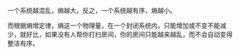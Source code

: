 一个系统越混乱，熵越大，反之，一个系统越有序，熵越小。 

而根据熵增定律，熵这一个物理量，在一个封闭系统内，只能增加或不变不能减少，就好比，如果没有人帮你打扫房间，你的房间只能越来越乱，而不会自动变得整洁有序。



